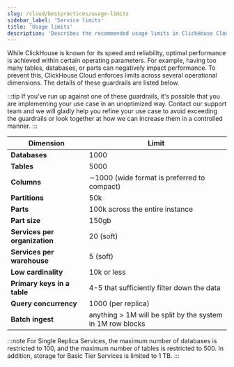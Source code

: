```yaml
---
slug: /cloud/bestpractices/usage-limits
sidebar_label: 'Service limits'
title: 'Usage limits'
description: 'Describes the recommended usage limits in ClickHouse Cloud'
---
```


While ClickHouse is known for its speed and reliability, optimal performance is 
achieved within certain operating parameters. For example, having too many tables,
databases, or parts can negatively impact performance. To prevent this, ClickHouse
Cloud enforces limits across several operational dimensions. 
The details of these guardrails are listed below.

:::tip
If you've run up against one of these guardrails, it's possible that you are 
implementing your use case in an unoptimized way. Contact our support team and 
we will gladly help you refine your use case to avoid exceeding the guardrails 
or look together at how we can increase them in a controlled manner. 
:::

| Dimension                     | Limit                                                      |
|-------------------------------|------------------------------------------------------------|
| **Databases**                 | 1000                                                       |
| **Tables**                    | 5000                                                       |
| **Columns**                   | ∼1000 (wide format is preferred to compact)                |
| **Partitions**                | 50k                                                        |
| **Parts**                     | 100k across the entire instance                            |
| **Part size**                 | 150gb                                                      |
| **Services per organization** | 20 (soft)                                                  |
| **Services per warehouse**    | 5 (soft)                                                   |
| **Low cardinality**           | 10k or less                                                |
| **Primary keys in a table**   | 4-5 that sufficiently filter down the data                 |
| **Query concurrency**         | 1000 (per replica)                                         |
| **Batch ingest**              | anything > 1M will be split by the system in 1M row blocks |

:::note
For Single Replica Services, the maximum number of databases is restricted to 
100, and the maximum number of tables is restricted to 500. In addition, storage
for Basic Tier Services is limited to 1 TB.
:::
